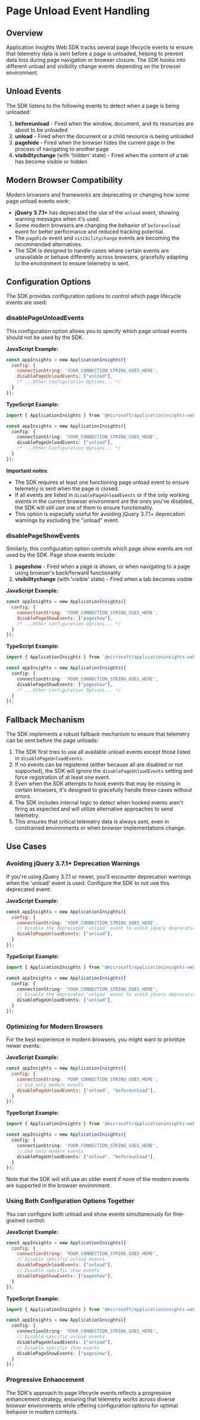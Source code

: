 # Page Unload Event Handling

## Overview

Application Insights Web SDK tracks several page lifecycle events to ensure that telemetry data is sent before a page is unloaded, helping to prevent data loss during page navigation or browser closure. The SDK hooks into different unload and visibility change events depending on the browser environment.

## Unload Events

The SDK listens to the following events to detect when a page is being unloaded:

1. **beforeunload** - Fired when the window, document, and its resources are about to be unloaded
2. **unload** - Fired when the document or a child resource is being unloaded
3. **pagehide** - Fired when the browser hides the current page in the process of navigating to another page
4. **visibilitychange** (with 'hidden' state) - Fired when the content of a tab has become visible or hidden

## Modern Browser Compatibility

Modern browsers and frameworks are deprecating or changing how some page unload events work:

- **jQuery 3.7.1+** has deprecated the use of the `unload` event, showing warning messages when it's used.
- Some modern browsers are changing the behavior of `beforeunload` event for better performance and reduced tracking potential.
- The `pagehide` event and `visibilitychange` events are becoming the recommended alternatives.
- The SDK is designed to handle cases where certain events are unavailable or behave differently across browsers, gracefully adapting to the environment to ensure telemetry is sent.

## Configuration Options

The SDK provides configuration options to control which page lifecycle events are used:

### disablePageUnloadEvents

This configuration option allows you to specify which page unload events should not be used by the SDK.

**JavaScript Example:**
```javascript
const appInsights = new ApplicationInsights({
  config: {
    connectionString: 'YOUR_CONNECTION_STRING_GOES_HERE',
    disablePageUnloadEvents: ["unload"],
    /* ...Other Configuration Options... */
  }
});
```

**TypeScript Example:**
```typescript
import { ApplicationInsights } from '@microsoft/applicationinsights-web';

const appInsights = new ApplicationInsights({
  config: {
    connectionString: 'YOUR_CONNECTION_STRING_GOES_HERE',
    disablePageUnloadEvents: ["unload"],
    /* ...Other Configuration Options... */
  }
});
```

**Important notes**:

- The SDK requires at least one functioning page unload event to ensure telemetry is sent when the page is closed.
- If all events are listed in `disablePageUnloadEvents` or if the only working events in the current browser environment are the ones you've disabled, the SDK will still use one of them to ensure functionality.
- This option is especially useful for avoiding jQuery 3.7.1+ deprecation warnings by excluding the "unload" event.

### disablePageShowEvents

Similarly, this configuration option controls which page show events are not used by the SDK. Page show events include:

1. **pageshow** - Fired when a page is shown, or when navigating to a page using browser's back/forward functionality
2. **visibilitychange** (with 'visible' state) - Fired when a tab becomes visible

**JavaScript Example:**
```javascript
const appInsights = new ApplicationInsights({
  config: {
    connectionString: 'YOUR_CONNECTION_STRING_GOES_HERE',
    disablePageShowEvents: ["pageshow"],
    /* ...Other Configuration Options... */
  }
});
```

**TypeScript Example:**
```typescript
import { ApplicationInsights } from '@microsoft/applicationinsights-web';

const appInsights = new ApplicationInsights({
  config: {
    connectionString: 'YOUR_CONNECTION_STRING_GOES_HERE',
    disablePageShowEvents: ["pageshow"],
    /* ...Other Configuration Options... */
  }
});
```

## Fallback Mechanism

The SDK implements a robust fallback mechanism to ensure that telemetry can be sent before the page unloads:

1. The SDK first tries to use all available unload events except those listed in `disablePageUnloadEvents`.
2. If no events can be registered (either because all are disabled or not supported), the SDK will ignore the `disablePageUnloadEvents` setting and force registration of at least one event.
3. Even when the SDK attempts to hook events that may be missing in certain browsers, it's designed to gracefully handle these cases without errors.
4. The SDK includes internal logic to detect when hooked events aren't firing as expected and will utilize alternative approaches to send telemetry.
5. This ensures that critical telemetry data is always sent, even in constrained environments or when browser implementations change.

## Use Cases

### Avoiding jQuery 3.7.1+ Deprecation Warnings

If you're using jQuery 3.7.1 or newer, you'll encounter deprecation warnings when the 'unload' event is used. Configure the SDK to not use this deprecated event:

**JavaScript Example:**
```javascript
const appInsights = new ApplicationInsights({
  config: {
    connectionString: 'YOUR_CONNECTION_STRING_GOES_HERE',
    // Disable the deprecated 'unload' event to avoid jQuery deprecation warnings
    disablePageUnloadEvents: ["unload"],
  }
});
```

**TypeScript Example:**
```typescript
import { ApplicationInsights } from '@microsoft/applicationinsights-web';

const appInsights = new ApplicationInsights({
  config: {
    connectionString: 'YOUR_CONNECTION_STRING_GOES_HERE',
    // Disable the deprecated 'unload' event to avoid jQuery deprecation warnings
    disablePageUnloadEvents: ["unload"],
  }
});
```

### Optimizing for Modern Browsers

For the best experience in modern browsers, you might want to prioritize newer events:

**JavaScript Example:**
```javascript
const appInsights = new ApplicationInsights({
  config: {
    connectionString: 'YOUR_CONNECTION_STRING_GOES_HERE',
    // Use only modern events
    disablePageUnloadEvents: ["unload", "beforeunload"],
  }
});
```

**TypeScript Example:**
```typescript
import { ApplicationInsights } from '@microsoft/applicationinsights-web';

const appInsights = new ApplicationInsights({
  config: {
    connectionString: 'YOUR_CONNECTION_STRING_GOES_HERE',
    // Use only modern events
    disablePageUnloadEvents: ["unload", "beforeunload"],
  }
});
```

Note that the SDK will still use an older event if none of the modern events are supported in the browser environment.

### Using Both Configuration Options Together

You can configure both unload and show events simultaneously for fine-grained control:

**JavaScript Example:**
```javascript
const appInsights = new ApplicationInsights({
  config: {
    connectionString: 'YOUR_CONNECTION_STRING_GOES_HERE',
    // Disable specific unload events
    disablePageUnloadEvents: ["unload"],
    // Disable specific show events
    disablePageShowEvents: ["pageshow"],
  }
});
```

**TypeScript Example:**
```typescript
import { ApplicationInsights } from '@microsoft/applicationinsights-web';

const appInsights = new ApplicationInsights({
  config: {
    connectionString: 'YOUR_CONNECTION_STRING_GOES_HERE',
    // Disable specific unload events
    disablePageUnloadEvents: ["unload"],
    // Disable specific show events
    disablePageShowEvents: ["pageshow"],
  }
});
```

### Progressive Enhancement

The SDK's approach to page lifecycle events reflects a progressive enhancement strategy, ensuring that telemetry works across diverse browser environments while offering configuration options for optimal behavior in modern contexts.